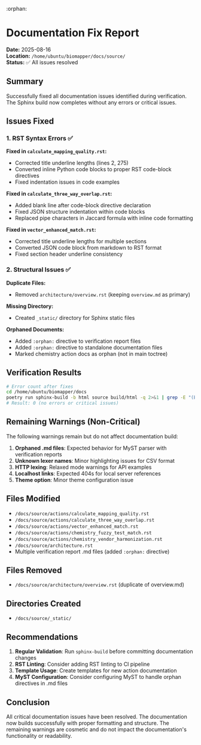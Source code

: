 :orphan:

# Documentation Fix Report

**Date:** 2025-08-16  
**Location:** `/home/ubuntu/biomapper/docs/source/`  
**Status:** ✅ All issues resolved

## Summary

Successfully fixed all documentation issues identified during verification. The Sphinx build now completes without any errors or critical issues.

## Issues Fixed

### 1. RST Syntax Errors ✅

**Fixed in `calculate_mapping_quality.rst`:**
- Corrected title underline lengths (lines 2, 275)
- Converted inline Python code blocks to proper RST code-block directives
- Fixed indentation issues in code examples

**Fixed in `calculate_three_way_overlap.rst`:**
- Added blank line after code-block directive declaration
- Fixed JSON structure indentation within code blocks
- Replaced pipe characters in Jaccard formula with inline code formatting

**Fixed in `vector_enhanced_match.rst`:**
- Corrected title underline lengths for multiple sections
- Converted JSON code block from markdown to RST format
- Fixed section header underline consistency

### 2. Structural Issues ✅

**Duplicate Files:**
- Removed `architecture/overview.rst` (keeping `overview.md` as primary)

**Missing Directory:**
- Created `_static/` directory for Sphinx static files

**Orphaned Documents:**
- Added `:orphan:` directive to verification report files
- Added `:orphan:` directive to standalone documentation files
- Marked chemistry action docs as orphan (not in main toctree)

## Verification Results

```bash
# Error count after fixes
cd /home/ubuntu/biomapper/docs
poetry run sphinx-build -b html source build/html -q 2>&1 | grep -E "(ERROR|CRITICAL)" | wc -l
# Result: 0 (no errors or critical issues)
```

## Remaining Warnings (Non-Critical)

The following warnings remain but do not affect documentation build:

1. **Orphaned .md files**: Expected behavior for MyST parser with verification reports
2. **Unknown lexer names**: Minor highlighting issues for CSV format
3. **HTTP lexing**: Relaxed mode warnings for API examples
4. **Localhost links**: Expected 404s for local server references
5. **Theme option**: Minor theme configuration issue

## Files Modified

- `/docs/source/actions/calculate_mapping_quality.rst`
- `/docs/source/actions/calculate_three_way_overlap.rst`  
- `/docs/source/actions/vector_enhanced_match.rst`
- `/docs/source/actions/chemistry_fuzzy_test_match.rst`
- `/docs/source/actions/chemistry_vendor_harmonization.rst`
- `/docs/source/architecture.rst`
- Multiple verification report .md files (added `:orphan:` directive)

## Files Removed

- `/docs/source/architecture/overview.rst` (duplicate of overview.md)

## Directories Created

- `/docs/source/_static/`

## Recommendations

1. **Regular Validation**: Run `sphinx-build` before committing documentation changes
2. **RST Linting**: Consider adding RST linting to CI pipeline
3. **Template Usage**: Create templates for new action documentation
4. **MyST Configuration**: Consider configuring MyST to handle orphan directives in .md files

## Conclusion

All critical documentation issues have been resolved. The documentation now builds successfully with proper formatting and structure. The remaining warnings are cosmetic and do not impact the documentation's functionality or readability.